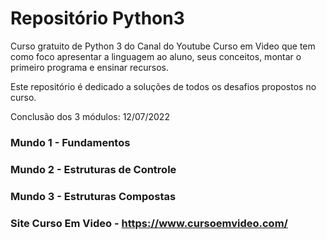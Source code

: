 # Repositório Python3
Curso gratuito de Python 3 do Canal do Youtube Curso em Video que tem como foco apresentar a linguagem ao aluno, seus conceitos, montar o primeiro programa e ensinar recursos.

Este repositório é dedicado a soluções de todos os desafios propostos no curso.

Conclusão dos 3 módulos: 12/07/2022

### Mundo 1 - Fundamentos
### Mundo 2 - Estruturas de Controle
### Mundo 3 - Estruturas Compostas

### Site Curso Em Video - https://www.cursoemvideo.com/
